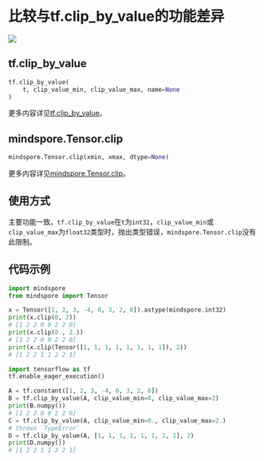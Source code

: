 # 比较与tf.clip_by_value的功能差异

<a href="https://gitee.com/mindspore/docs/blob/r1.6/docs/mindspore/migration_guide/source_zh_cn/api_mapping/tensorflow_diff/TensorClip.md" target="_blank"><img src="https://gitee.com/mindspore/docs/raw/r1.6/resource/_static/logo_source.png"></a>

## tf.clip_by_value

```python
tf.clip_by_value(
    t, clip_value_min, clip_value_max, name=None
)
```

更多内容详见[tf.clip_by_value](https://www.tensorflow.org/versions/r1.15/api_docs/python/tf/clip_by_value)。

## mindspore.Tensor.clip

```python
mindspore.Tensor.clip(xmin, xmax, dtype=None)
```

更多内容详见[mindspore.Tensor.clip](https://www.mindspore.cn/docs/api/en/r1.6/api_python/mindspore/mindspore.Tensor.html#mindspore.Tensor.clip)。

## 使用方式

主要功能一致。`tf.clip_by_value`在`t`为`int32`，`clip_value_min`或`clip_value_max`为`float32`类型时，抛出类型错误，`mindspore.Tensor.clip`没有此限制。

## 代码示例

```python
import mindspore
from mindspore import Tensor

x = Tensor([1, 2, 3, -4, 0, 3, 2, 0]).astype(mindspore.int32)
print(x.clip(0, 2))
# [1 2 2 0 0 2 2 0]
print(x.clip(0., 2.))
# [1 2 2 0 0 2 2 0]
print(x.clip(Tensor([1, 1, 1, 1, 1, 1, 1, 1]), 2))
# [1 2 2 1 1 2 2 1]

import tensorflow as tf
tf.enable_eager_execution()

A = tf.constant([1, 2, 3, -4, 0, 3, 2, 0])
B = tf.clip_by_value(A, clip_value_min=0, clip_value_max=2)
print(B.numpy())
# [1 2 2 0 0 2 2 0]
C = tf.clip_by_value(A, clip_value_min=0., clip_value_max=2.)
# throws `TypeError`
D = tf.clip_by_value(A, [1, 1, 1, 1, 1, 1, 1, 1], 2)
print(D.numpy())
# [1 2 2 1 1 2 2 1]
```
